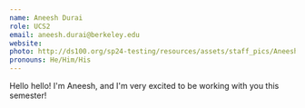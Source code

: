 ```yaml
---
name: Aneesh Durai
role: UCS2
email: aneesh.durai@berkeley.edu
website:
photo: http://ds100.org/sp24-testing/resources/assets/staff_pics/Aneesh_Durai.jpg
pronouns: He/Him/His
---
```


Hello hello! I'm Aneesh, and I'm very excited to be working with you this semester!
